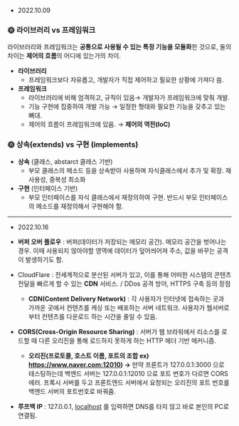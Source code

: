 - 2022.10.09 
### 🌞 라이브러리 vs 프레임워크

라이브러리와 프레임워크는 **공통으로 사용될 수 있는 특정 기능을 모듈화**한 것으로, 둘의 차이는 **제어의 흐름**의 어디에 있는가의 차이.

- **라이브러리**
    - 프레임워크보다 자유롭고, 개발자가 직접 제어하고 필요한 상황에 가져다 씀.
- **프레임워크**
    - 라이브러리에 비해 엄격하고, 규칙이 있음→ 개발자가 프레임워크에 맞춰 개발.
    - 기능 구현에 집중하여 개발 가능 → 일정한 형태와 필요한 기능을 갖추고 있는 뼈대.
    - 제어의 흐름이 프레임워크에 있음. → **제어의 역전(IoC)**

### 🌞 상속(extends) vs 구현 (implements)

- **상속** (클래스, abstarct 클래스 기반)
    - 부모 클래스의 메소드 등을 상속받아 사용하며 자식클래스에서 추가 및 확장. 재사용성, 중복성 최소화
- **구현** (인터페이스 기반)
    - 부모 인터페이스를 자식 클래스에서 재정의하여 구현. 반드시 부모 인터페이스의 메소드를 재정의해서 구현해야 함.

---

- 2022.10.16 

- **버퍼 오버 플로우** : 버퍼(데이터가 저장되는 메모리 공간). 메모리 공간을 벗어나는 경우. 이때 사용되지 않아야할 영역에 데이터가 덮어씌어져 주소, 값을 바꾸는 공격이 발생하기도 함.
- CloudFlare : 전세계적으로 분산된 서버가 있고, 이를 통해 어떠한 시스템의 콘텐츠 전달을 빠르게 할 수 있는 **CDN** 서비스. / DDos 공격 방어, HTTPS 구축 등의 장점
    - **CDN(Content Delivery Network)** : 각 사용자가 인터넷에 접속하는 곳과 가까운 곳에서 컨텐츠를 캐싱 또는 배포하는 서버 네트워크. 사용자가 웹서버로부터 컨텐츠를 다운로드 하는 시간을 줄일 수 있음.
- **CORS(Cross-Origin Resource Sharing)** : 서버가 웹 브라워에서 리소스를 로드할 때 다른 오리진을 통해 로드하지 못하게 하는 HTTP 헤더 기반 메커니즘.
    - **************오리진(프로토콜, 호스트 이름, 포트의 조합 ex) https://www.naver.com:12010) →************** 만약 프론트가 127.0.0.1:3000 으로 테스팅하는데 백엔드 서버는 127.0.0.1:12010 으로 포트 번호가 다르면 CORS 에러. 프록시 서버를 두고 프론트엔드 서버에서 요청되는 오리진의 포트 번호를 백엔드 서버의 포트번호로 바꿔줌.
-  **루프백 IP** : 127.0.0.1, [localhost](http://localhost) 를 입력하면 DNS를 타지 않고 바로 본인의 PC로 연결됨.